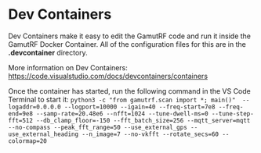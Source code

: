 # Dev Containers

Dev Containers make it easy to edit the GamutRF code and run it inside the GamutRF Docker Container. All of the configuration files for this are in the **.devcontainer** directory.

More information on Dev Containers: https://code.visualstudio.com/docs/devcontainers/containers

Once the container has started, run the following command in the VS Code Terminal to start it:
`python3 -c "from gamutrf.scan import *; main()"  --logaddr=0.0.0.0 --logport=10000 --igain=40 --freq-start=7e8 --freq-end=9e8 --samp-rate=20.48e6 --nfft=1024 --tune-dwell-ms=0 --tune-step-fft=512 --db_clamp_floor=-150 --fft_batch_size=256 --mqtt_server=mqtt --no-compass --peak_fft_range=50 --use_external_gps --use_external_heading --n_image=7 --no-vkfft --rotate_secs=60 --colormap=20`